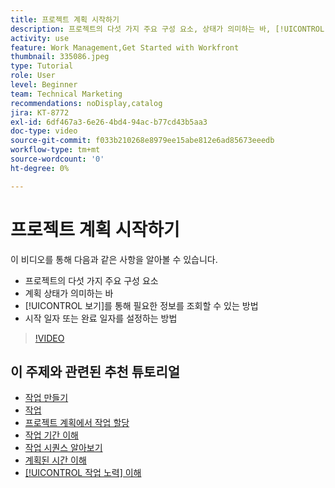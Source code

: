 ```yaml
---
title: 프로젝트 계획 시작하기
description: 프로젝트의 다섯 가지 주요 구성 요소, 상태가 의미하는 바, [!UICONTROL 보기]를 통해 관련 정보를 조회할 수 있는 방법, 시작 일자 또는 마감 일자를 설정하는 방법에 대해 알아봅니다.
activity: use
feature: Work Management,Get Started with Workfront
thumbnail: 335086.jpeg
type: Tutorial
role: User
level: Beginner
team: Technical Marketing
recommendations: noDisplay,catalog
jira: KT-8772
exl-id: 6df467a3-6e26-4bd4-94ac-b77cd43b5aa3
doc-type: video
source-git-commit: f033b210268e8979ee15abe812e6ad85673eeedb
workflow-type: tm+mt
source-wordcount: '0'
ht-degree: 0%

---
```


# 프로젝트 계획 시작하기

이 비디오를 통해 다음과 같은 사항을 알아볼 수 있습니다.

* 프로젝트의 다섯 가지 주요 구성 요소
* 계획 상태가 의미하는 바
* [!UICONTROL 보기]를 통해 필요한 정보를 조회할 수 있는 방법
* 시작 일자 또는 완료 일자를 설정하는 방법

>[!VIDEO](https://video.tv.adobe.com/v/335086/?quality=12&learn=on)

## 이 주제와 관련된 추천 튜토리얼

* [작업 만들기](/help/manage-work/tasks/how-to-create-tasks.md)
* [작업](/help/manage-work/tasks/work-with-tasks.md)
* [프로젝트 계획에서 작업 할당](/help/manage-work/tasks/assign-tasks-from-the-project-plan.md)
* [작업 기간 이해](/help/manage-work/tasks/understand-task-durations.md)
* [작업 시퀀스 알아보기](/help/manage-work/tasks/learn-to-sequence-tasks.md)
* [계획된 시간 이해](/help/manage-work/tasks/understand-planned-hours.md)
* [[!UICONTROL 작업 노력] 이해](/help/manage-work/tasks/understand-work-effort.md)
